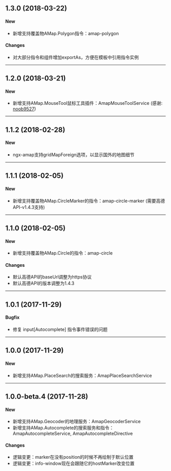 ## 1.3.0 (2018-03-22)

#### New
+ 新增支持覆盖物AMap.Polygon指令：amap-polygon

#### Changes
+ 对大部分指令和组件增加exportAs，方便在模板中引用指令实例

----

## 1.2.0 (2018-03-21)

#### New
+ 新增支持AMap.MouseTool鼠标工具插件：AmapMouseToolService (感谢: [noob9527](https://github.com/noob9527))

----

## 1.1.2 (2018-02-28)

#### New
+ ngx-amap支持gridMapForeign选项，以显示国外的地图细节

----

## 1.1.1 (2018-02-05)

#### New
+ 新增支持覆盖物AMap.CircleMarker的指令：amap-circle-marker (需要高德API-v1.4.3支持)

----

## 1.1.0 (2018-02-05)

#### New
+ 新增支持覆盖物AMap.Circle的指令：amap-circle

#### Changes
+ 默认高德API的baseUrl调整为https协议
+ 默认高德API的版本调整为1.4.3

----

## 1.0.1 (2017-11-29)

#### Bugfix
+ 修复 input[Autocomplete] 指令事件错误的问题

----

## 1.0.0 (2017-11-29)

#### New
+ 新增支持AMap.PlaceSearch的搜索服务：AmapPlaceSearchService

----

## 1.0.0-beta.4 (2017-11-28)

#### New
+ 新增支持AMap.Geocoder的地理服务：AmapGeocoderService
+ 新增支持AMap.Autocomplete的搜索服务和指令：AmapAutocompleteService, AmapAutocompleteDirective

#### Changes
+ 逻辑变更：marker在没有position的时候不再绘制于默认位置
+ 逻辑变更：info-window现在会跟随它的hostMarker改变位置